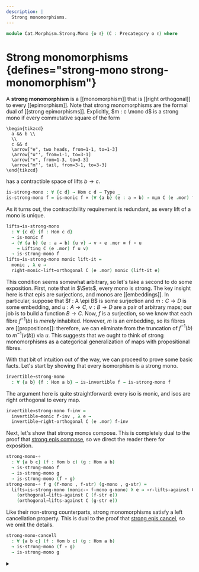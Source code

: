 ```yaml
---
description: |
  Strong monomorphisms.
---
```

<!--
```agda
open import Cat.Morphism.Orthogonal
open import Cat.Prelude

import Cat.Reasoning
```
-->
```agda
module Cat.Morphism.Strong.Mono {o ℓ} (C : Precategory o ℓ) where
```

<!--
```agda
open Cat.Reasoning C
```
-->

# Strong monomorphisms {defines="strong-mono strong-monomorphism"}

A **strong monomorphism** is a [[monomorphism]] that is [[right orthogonal]]
to every [[epimorphism]]. Note that strong monomorphisms are the formal dual of
[[strong epimorphisms]]. Explicitly, $m : c \mono d$ is a strong mono
if every commutative square of the form

~~~{.quiver}
\begin{tikzcd}
  a && b \\
  \\
  c && d
  \arrow["e", two heads, from=1-1, to=1-3]
  \arrow["u"', from=1-1, to=3-1]
  \arrow["v", from=1-3, to=3-3]
  \arrow["m"', tail, from=3-1, to=3-3]
\end{tikzcd}
~~~

has a contractible space of lifts $b \to c$.

```agda
is-strong-mono : ∀ {c d} → Hom c d → Type _
is-strong-mono f = is-monic f × (∀ {a b} (e : a ↠ b) → m⊥m C (e .mor) f)
```

As it turns out, the contractibility requirement is redundant, as every
lift of a mono is unique.

```agda
lifts→is-strong-mono
  : ∀ {c d} {f : Hom c d}
  → is-monic f
  → (∀ {a b} (e : a ↠ b) {u v} → v ∘ e .mor ≡ f ∘ u
    → Lifting C (e .mor) f u v)
  → is-strong-mono f
lifts→is-strong-mono monic lift-it =
  monic , λ e →
  right-monic-lift→orthogonal C (e .mor) monic (lift-it e)
```

This condition seems somewhat arbitrary, so let's take a second to do
some exposition. First, note that in $\Sets$, every mono is strong.
The key insight here is that epis are surjections, and monos are
[[embeddings]]. In particular, suppose that $f : A \epi B$ is
some surjection and $m : C \to D$ is some embedding, and $u : A \to C$,
$v : B \to D$ are a pair of arbitrary maps; our job is to build a function
$B \to C$. Now, $f$ is a surjection, so we know that each fibre $f^{-1}(b)$
is *merely* inhabited. However, $m$ is an embedding, so its fibres
are [[propositions]]: therefore, we can eliminate from the truncation of $f^{-1}(b)$
to $m^{-1}(v(b))$ via $u$. This suggests that we ought to think of strong
monomorphisms as a categorical generalization of maps with propositional
fibres.

<!--
```agda
abstract
  is-strong-mono-is-prop
    : ∀ {a b} (f : Hom a b) → is-prop (is-strong-mono f)
  is-strong-mono-is-prop f = hlevel 1
```
-->

With that bit of intuition out of the way, we can proceed to prove some
basic facts. Let's start by showing that every isomorphism is a strong mono.

```agda
invertible→strong-mono
  : ∀ {a b} {f : Hom a b} → is-invertible f → is-strong-mono f
```

The argument here is quite straightforward: every iso is monic, and
isos are right orthogonal to every map.

```agda
invertible→strong-mono f-inv =
  invertible→monic f-inv , λ e →
  invertible→right-orthogonal C (e .mor) f-inv
```

Next, let's show that strong monos compose. This is completely dual
to the proof that [strong epis compose], so we direct the reader there
for exposition.

[strong epis compose]: Cat.Morphism.Strong.Epi.html#properties

```agda
strong-mono-∘
  : ∀ {a b c} (f : Hom b c) (g : Hom a b)
  → is-strong-mono f
  → is-strong-mono g
  → is-strong-mono (f ∘ g)
strong-mono-∘ f g (f-mono , f-str) (g-mono , g-str) =
  lifts→is-strong-mono (monic-∘ f-mono g-mono) λ e → ∘r-lifts-against C
    (orthogonal→lifts-against C (f-str e))
    (orthogonal→lifts-against C (g-str e))
```

Like their non-strong counterparts, strong monomorphisms satisfy a
left cancellation property. This is dual to the proof that [strong epis
cancel], so we omit the details.

[strong epis cancel]: Cat.Morphism.Strong.Epi.html#properties

```agda
strong-mono-cancell
  : ∀ {a b c} (f : Hom b c) (g : Hom a b)
  → is-strong-mono (f ∘ g)
  → is-strong-mono g
```

<details>
<summary>
</summary>
```agda
strong-mono-cancell f g (fg-mono , fg-str) =
  lifts→is-strong-mono g-mono g-str
  where
    g-mono : is-monic g
    g-mono = monic-cancell fg-mono

    g-str : ∀ {a b} (e : a ↠ b) {u v} → v ∘ e .mor ≡ g ∘ u → _
    g-str e {u} {v} ve=gu =
      let (w , we=u , fgw=fv) = fg-str e (extendr ve=gu) .centre
      in w , we=u , e .epic (g ∘ w) v (pullr we=u ∙ sym ve=gu)
```
</details>

If a morphism is both strong monic and epic, then it is orthogonal to
itself, and thus invertible.

```agda
strong-mono+epi→invertible
  : ∀ {a b} {f : Hom a b} → is-strong-mono f → is-epic f → is-invertible f
strong-mono+epi→invertible {f = f} (_ , strong) epi =
  self-orthogonal→invertible C f (strong (make-epi f epi))
```

<!--
```agda
cast-is-strong-mono
  : ∀ {a b} {f g : Hom a b}
  → f ≡ g
  → is-strong-mono f
  → is-strong-mono g
cast-is-strong-mono f=g f-strong-mono =
  lifts→is-strong-mono (cast-is-monic f=g (f-strong-mono .fst)) λ e vg=mu →
    let (h , he=u , fh=v) = f-strong-mono .snd e (vg=mu ∙ ap₂ _∘_ (sym f=g) refl) .centre
    in h , he=u , ap (_∘ h) (sym f=g) ∙ fh=v
```
-->
